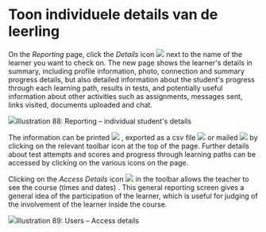 # Toon individuele details van de leerling

On the _Reporting_ page, click the _Details_ icon ![](../../.gitbook/assets/graphics53%20%283%29.gif) next to the name of the learner you want to check on. The new page shows the learner's details in summary, including profile information, photo, connection and summary progress details, but also detailed information about the student's progress through each learning path, results in tests, and potentially useful information about other activities such as assignments, messages sent, links visited, documents uploaded and chat.

![](../../.gitbook/assets/graphics54%20%281%29.png)Illustration 88: Reporting – individual student's details

The information can be printed ![](../../.gitbook/assets/graphics51%20%283%29.png) , exported as a csv file ![](../../.gitbook/assets/graphics185%20%283%29.png) or mailed ![](../../.gitbook/assets/graphics186%20%283%29.png) by clicking on the relevant toolbar icon at the top of the page. Further details about test attempts and scores and progress through learning paths can be accessed by clicking on the various icons on the page.

Clicking on the _Access Details_ icon ![](../../.gitbook/assets/graphics184%20%283%29.png) in the toolbar allows the teacher to see the course \(times and dates\) . This general reporting screen gives a general idea of the participation of the learner, which is useful for judging of the involvement of the learner inside the course.

![](../../.gitbook/assets/graphics183%20%281%29.png)Illustration 89: Users – Access details

